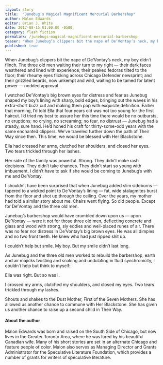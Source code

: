 ```yaml
---
layout: story
title:  "Junebug’s Magical Magnificent Mercurial Barbershop"
author: Malon Edwards
editor: Brian J. White
date: 2017-08-15 01:00:00 -0500
category: flash fiction
permalink: /junebugs-magical-magnificent-mercurial-barbershop
teaser: "When Junebug’s clippers bit the nape of De’Vontay’s neck, my boy didn’t flinch."
published: true
---
```


When Junebug’s clippers bit the nape of De’Vontay’s neck, my boy didn’t flinch. The three old men waiting their turn to my right — their dark faces weathered and lined with experience; their peaked fedoras tilted to the floor; their rheumy eyes flicking across Chicago Defender newsprint; and their grizzled beards, now unkempt and wild, waiting to be tamed for latent power — nodded approval.

I watched De’Vontay’s big brown eyes for distress and fear as Junebug shaped my boy’s lining with sharp, bold edges, bringing out the waves in his extra-short buzz cut and making them pop with exquisite definition. Earlier that morning, I’d told Ella that four years old was not too young for the first haircut. I’d tried my best to assure her this time there would be no outbursts, no eruptions; no crying, no screaming; no fear, no distrust — Junebug had a steady, sure hand. He’d honed his craft for thirty-some-odd years with the same enchanted clippers. We’ve traveled further down the path of Their Way since then. This time, we would be blessed with Her Blackstone.

Ella had crossed her arms, clutched her shoulders, and closed her eyes. Two tears trickled through her lashes.

Her side of the family was powerful. Strong. They didn’t make rash decisions. They didn’t take chances. They didn’t start so young with imbuement. I didn’t have to ask if she would be coming to Junebug’s with me and De’Vontay.

I shouldn’t have been surprised that when Junebug added slim sideburns — tapered to a wicked point to De’Vontay’s lining — fat, wide stalagmites burst from the floor and shot up through the ceiling. Over the years, my mother had told a similar story about me. Chairs went flying. So did people. Except for De’Vontay and the three old men.

Junebug’s barbershop would have crumbled down upon us — upon De’Vontay — were it not for those three old men, deflecting concrete and glass and wood with strong, sly eddies and well-placed runes of air. There was no fear nor distress in De’Vontay’s big brown eyes. He was all dimples and no two front teeth. He knew who had just ripped shit up.

I couldn’t help but smile. My boy. But my smile didn’t last long.

As Junebug and the three old men worked to rebuild the barbershop, earth and air majicks twisting and snaking and undulating in fluid synchronicity, I couldn’t help but think to myself:

Ella was right. But so was I.

I crossed my arms, clutched my shoulders, and closed my eyes. Two tears trickled through my lashes.

Shouts and shakes to the Dust Mother, First of the Seven Mothers. She has allowed us another chance to commune with Her Blackstone. She has given us another chance to raise up a second child in Their Way.

#### About the author

Malon Edwards was born and raised on the South Side of Chicago, but now lives in the Greater Toronto Area, where he was lured by his beautiful Canadian wife. Many of his short stories are set in an alternate Chicago and feature people of color. Malon also serves as Managing Director and Grants Administrator for the Speculative Literature Foundation, which provides a number of grants for writers of speculative literature.
